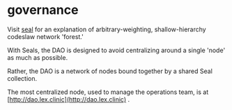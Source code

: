 # governance

Visit [seal](../seal/seal.md) for an explanation of arbitrary-weighting, shallow-hierarchy codeslaw network 'forest.'&#x20;

With Seals, the DAO is designed to avoid centralizing around a single 'node' as much as possible.&#x20;

Rather, the DAO is a network of nodes bound together by a shared Seal collection.

The most centralized node, used to manage the operations team, is at [http://dao.lex.clinic](http://dao.lex.clinic) .&#x20;
